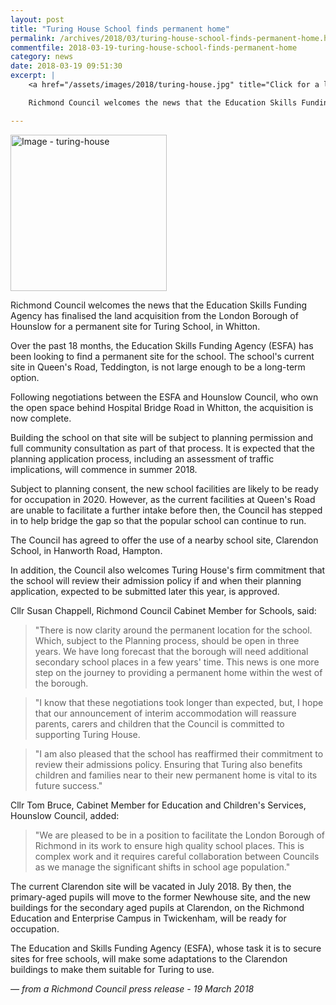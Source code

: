 ```yaml
---
layout: post
title: "Turing House School finds permanent home"
permalink: /archives/2018/03/turing-house-school-finds-permanent-home.html
commentfile: 2018-03-19-turing-house-school-finds-permanent-home
category: news
date: 2018-03-19 09:51:30
excerpt: |
    <a href="/assets/images/2018/turing-house.jpg" title="Click for a larger image"><img src="/assets/images/2018/turing-house-thumb.jpg" width="150" alt="Image - turing-house"  class="photo right"/></a>

    Richmond Council welcomes the news that the Education Skills Funding Agency has finalised the land acquisition from the London Borough of Hounslow for a permanent site for Turing School, in Whitton.

---
```

<a href="/assets/images/2018/turing-house.jpg" title="Click for a larger image"><img src="/assets/images/2018/turing-house-thumb.jpg" width="250" alt="Image - turing-house"  class="photo right"/></a>

Richmond Council welcomes the news that the Education Skills Funding Agency has finalised the land acquisition from the London Borough of Hounslow for a permanent site for Turing School, in Whitton.

Over the past 18 months, the Education Skills Funding Agency (ESFA) has been looking to find a permanent site for the school. The school's current site in Queen's Road, Teddington, is not large enough to be a long-term option.

Following negotiations between the ESFA and Hounslow Council, who own the open space behind Hospital Bridge Road in Whitton, the acquisition is now complete.

Building the school on that site will be subject to planning permission and full community consultation as part of that process. It is expected that the planning application process, including an assessment of traffic implications, will commence in summer 2018.

Subject to planning consent, the new school facilities are likely to be ready for occupation in 2020. However, as the current facilities at Queen's Road are unable to facilitate a further intake before then, the Council has stepped in to help bridge the gap so that the popular school can continue to run.

The Council has agreed to offer the use of a nearby school site, Clarendon School, in Hanworth Road, Hampton.

In addition, the Council also welcomes Turing House's firm commitment that the school will review their admission policy if and when their planning application, expected to be submitted later this year, is approved.

Cllr Susan Chappell, Richmond Council Cabinet Member for Schools, said:

> "There is now clarity around the permanent location for the school. Which, subject to the Planning process, should be open in three years. We have long forecast that the borough will need additional secondary school places in a few years' time. This news is one more step on the journey to providing a permanent home within the west of the borough.


> "I know that these negotiations took longer than expected, but, I hope that our announcement of interim accommodation will reassure parents, carers and children that the Council is committed to supporting Turing House.


> "I am also pleased that the school has reaffirmed their commitment to review their admissions policy. Ensuring that Turing also benefits children and families near to their new permanent home is vital to its future success."


Cllr Tom Bruce, Cabinet Member for Education and Children's Services, Hounslow Council, added:

> "We are pleased to be in a position to facilitate the London Borough of Richmond in its work to ensure high quality school places. This is complex work and it requires careful collaboration between Councils as we manage the significant shifts in school age population."


The current Clarendon site will be vacated in July 2018. By then, the primary-aged pupils will move to the former Newhouse site, and the new buildings for the secondary aged pupils at Clarendon, on the Richmond Education and Enterprise Campus in Twickenham, will be ready for occupation.

The Education and Skills Funding Agency (ESFA), whose task it is to secure sites for free schools, will make some adaptations to the Clarendon buildings to make them suitable for Turing to use.

<cite>&mdash; from a Richmond Council press release - 19 March 2018</cite>
